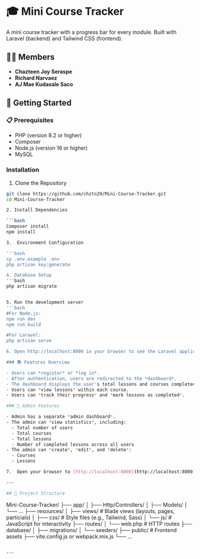 <h1> 🎓 Mini Course Tracker  </h1>
<p> A mini course tracker with a progress bar for every module.
Built with Laravel (backend) and Tailwind CSS (frontend). </p>

## 👯‍♂️ Members

- **Chazteen Joy Seraspe**  
- **Richard Narvaez**  
- **AJ Mae Kudasale Saco**

## 🚀 Getting Started

### 📋 Prerequisites
- PHP (version 8.2 or higher)
- Composer
- Node.js (version 16 or higher)
- MySQL

### Installation
1. Clone the Repository

```bash
git clone https://github.com/chztn29/Mini-Course-Tracker.git
cd Mini-Course-Tracker

2. Install Dependencies

```bash
Composer install
npm install

3.  Environment Configuration

'''bash
cp .env.example .env
php artisan key:generate

4. Database Setup
'''bash
php artisan migrate	


5. Run the development server
'''bash
#For Node.js:
npm run dev
npm run build

#For Laravel:
php artisan serve

6. Open http://localhost:8000 in your browser to see the Laravel application. 

### 📚 Features Overview 

- Users can *register* or *log in*.
- After authentication, users are redirected to the *dashboard*.
- The dashboard displays the user's total lessons and courses completed, ongoing courses, and in-progress courses.
- Users can *view lessons* within each course.
- Users can *track their progress* and *mark lessons as completed*.

### 🔐 Admin Features

- Admin has a separate *admin dashboard*.
- The admin can *view statistics*, including:
  - Total number of users
  - Total courses
  - Total lessons
  - Number of completed lessons across all users
- The admin can *create*, *edit*, and *delete*:
  - Courses
  - Lessons

7.  Open your browser to [http://localhost:8000](http://localhost:8000) to view the app.

---

## 📁 Project Structure

```
Mini-Course-Tracker/
├── app/
│   ├── Http/Controllers/
│   ├── Models/
│   └── ...
├── resources/
│   ├── views/              # Blade views (layouts, pages, particials)
│   ├── css/                # Style files (e.g., Tailwind, Sass)
│   └── js/                 # JavaScript for interactivity
├── routes/
│   └── web.php             # HTTP routes
├── database/
│   ├── migrations/
│   └── seeders/
├── public/                 # Frontend assets
├── vite.config.js or webpack.mix.js
└── ...
```

---
